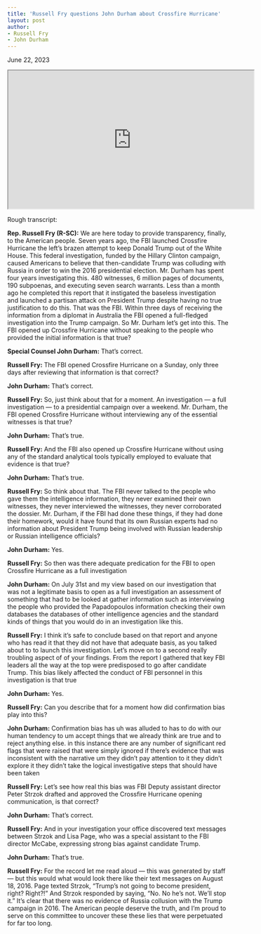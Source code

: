 ```yaml
---
title: 'Russell Fry questions John Durham about Crossfire Hurricane'
layout: post
author:
- Russell Fry
- John Durham
---
```


June 22, 2023

<iframe width="560" height="315" src="https://www.youtube.com/embed/2dwF82ZQehE" title="Russell Fry questions John Durham about Crossfire Hurricane" allowfullscreen></iframe>

Rough transcript:

**Rep. Russell Fry (R-SC):** We are here today to provide transparency, finally, to the American people. Seven years ago, the FBI launched Crossfire Hurricane the left’s brazen attempt to keep Donald Trump out of the White House. This federal investigation, funded by the Hillary Clinton campaign, caused Americans to believe that then-candidate Trump was colluding with Russia in order to win the 2016 presidential election. Mr. Durham has spent four years investigating this. 480 witnesses, 6 million pages of documents, 190 subpoenas, and executing seven search warrants. Less than a month ago he completed this report that it instigated the baseless investigation and launched a partisan attack on President Trump despite having no true justification to do this. That was the FBI. Within three days of receiving the information from a diplomat in Australia the FBI opened a full-fledged investigation into the Trump campaign. So Mr. Durham let’s get into this. The FBI opened up Crossfire Hurricane without speaking to the people who provided the initial information is that true?

**Special Counsel John Durham:** That’s correct.

**Russell Fry:** The FBI opened Crossfire Hurricane on a Sunday, only three days after reviewing that information is that correct?

**John Durham:** That’s correct.

**Russell Fry:** So, just think about that for a moment. An investigation — a full investigation — to a presidential campaign over a weekend. Mr. Durham, the FBI opened Crossfire Hurricane without interviewing any of the essential witnesses is that true?

**John Durham:** That’s true.

**Russell Fry:** And the FBI also opened up Crossfire Hurricane without using any of the standard analytical tools typically employed to evaluate that evidence is that true?

**John Durham:** That’s true.

**Russell Fry:** So think about that. The FBI never talked to the people who gave them the intelligence information, they never examined their own witnesses, they never interviewed the witnesses, they never corroborated the dossier. Mr. Durham, if the FBI had done these things, if they had done their homework, would it have found that its own Russian experts had no information about President Trump being involved with Russian leadership or Russian intelligence officials?

**John Durham:** Yes.

**Russell Fry:** So then was there adequate predication for the FBI to open Crossfire Hurricane as a full investigation

**John Durham:** On July 31st and my view based on our investigation that was not a legitimate basis to open as a full investigation an assessment of something that had to be looked at gather information such as interviewing the people who provided the Papadopoulos information checking their own databases the databases of other intelligence agencies and the standard kinds of things that you would do in an investigation like this.

**Russell Fry:** I think it’s safe to conclude based on that report and anyone who has read it that they did not have that adequate basis, as you talked about to to launch this investigation. Let’s move on to a second really troubling aspect of of your findings. From the report I gathered that key FBI leaders all the way at the top were predisposed to go after candidate Trump. This bias likely affected the conduct of FBI personnel in this investigation is that true

**John Durham:** Yes.

**Russell Fry:** Can you describe that for a moment how did confirmation bias play into this?

**John Durham:** Confirmation bias has uh was alluded to has to do with our human tendency to um accept things that we already think are true and to reject anything else. in this instance there are any number of significant red flags that were raised that were simply ignored if there’s evidence that was inconsistent with the narrative um they didn’t pay attention to it they didn’t explore it they didn’t take the logical investigative steps that should have been taken

**Russell Fry:** Let’s see how real this bias was FBI Deputy assistant director Peter Strzok drafted and approved the Crossfire Hurricane opening communication, is that correct?

**John Durham:** That’s correct.

**Russell Fry:** And in your investigation your office discovered text messages between Strzok and Lisa Page, who was a special assistant to the FBI director McCabe, expressing strong bias against candidate Trump.

**John Durham:** That’s true.

**Russell Fry:** For the record let me read aloud — this was generated by staff — but this would what would look there like their text messages on August 18, 2016. Page texted Strzok, “Trump’s not going to become president, right? Right?!” And Strzok responded by saying, “No. No he’s not. We’ll stop it.” It’s clear that there was no evidence of Russia collusion with the Trump campaign in 2016. The American people deserve the truth, and I’m proud to serve on this committee to uncover these these lies that were perpetuated for far too long.
